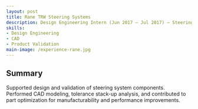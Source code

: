 ```yaml
---
layout: post
title: Rane TRW Steering Systems
description: Design Engineering Intern (Jun 2017 – Jul 2017) — Steering system component design and validation.
skills:
- Design Engineering
- CAD
- Product Validation
main-image: /experience-rane.jpg
---
```


## Summary

Supported design and validation of steering system components.  
Performed CAD modeling, tolerance stack-up analysis, and contributed to part optimization for manufacturability and performance improvements.
